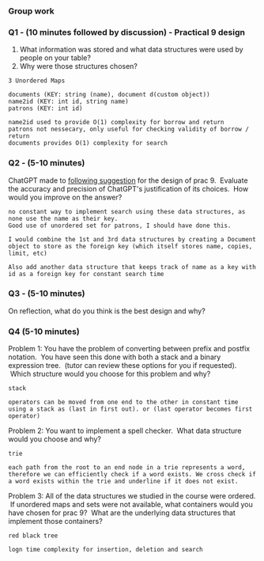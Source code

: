 ### Group work

### Q1 - (10 minutes followed by discussion) - Practical 9 design

1.  What information was stored and what data structures were used by people on your table?
2.  Why were those structures chosen?

```
3 Unordered Maps

documents (KEY: string (name), document d(custom object))
name2id (KEY: int id, string name)
patrons (KEY: int id)

name2id used to provide O(1) complexity for borrow and return
patrons not nessecary, only useful for checking validity of borrow / return
documents provides O(1) complexity for search
```

### Q2 - (5-10 minutes)

ChatGPT made to [following suggestion](https://myuni.adelaide.edu.au/courses/85254/pages/chat-gpts-design-for-prac-9 "Chat GPT's design for prac 9") for the design of prac 9.  Evaluate the accuracy and precision of ChatGPT's justification of its choices.  How would you improve on the answer?

```
no constant way to implement search using these data structures, as none use the name as their key. 
Good use of unordered set for patrons, I should have done this. 

I would combine the 1st and 3rd data structures by creating a Document object to store as the foreign key (which itself stores name, copies, limit, etc)

Also add another data structure that keeps track of name as a key with id as a foreign key for constant search time
```

### Q3 - (5-10 minutes)

On reflection, what do you think is the best design and why?

### Q4 (5-10 minutes)

Problem 1: You have the problem of converting between prefix and postfix notation.  You have seen this done with both a stack and a binary expression tree.  (tutor can review these options for you if requested).  Which structure would you choose for this problem and why?

```
stack

operators can be moved from one end to the other in constant time using a stack as (last in first out). or (last operator becomes first operator)
```

Problem 2: You want to implement a spell checker.  What data structure would you choose and why?

```
trie

each path from the root to an end node in a trie represents a word, therefore we can efficiently check if a word exists. We cross check if a word exists within the trie and underline if it does not exist.
```

Problem 3: All of the data structures we studied in the course were ordered.  If unordered maps and sets were not available, what containers would you have chosen for prac 9?  What are the underlying data structures that implement those containers?

```
red black tree

logn time complexity for insertion, deletion and search
```

